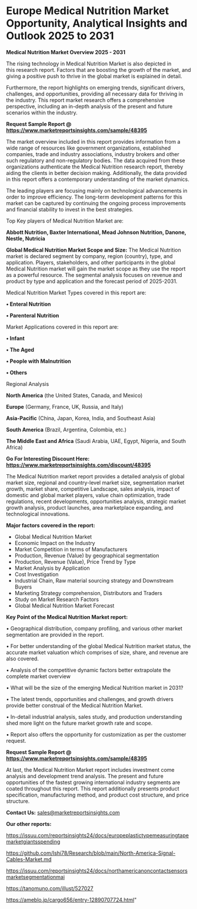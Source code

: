 # Europe Medical Nutrition Market Opportunity, Analytical Insights and Outlook 2025 to 2031

<Strong> Medical Nutrition Market Overview 2025 - 2031</strong>

The rising technology in Medical Nutrition Market is also depicted in this research report. Factors that are boosting the growth of the market, and giving a positive push to thrive in the global market is explained in detail.

Furthermore, the report highlights on emerging trends, significant drivers, challenges, and opportunities, providing all necessary data for thriving in the industry. This report market research offers a comprehensive perspective, including an in-depth analysis of the present and future scenarios within the industry.

<strong>Request Sample Report @ <a href=https://www.marketreportsinsights.com/sample/48395>https://www.marketreportsinsights.com/sample/48395</a></strong>

The market overview included in this report provides information from a wide range of resources like government organizations, established companies, trade and industry associations, industry brokers and other such regulatory and non-regulatory bodies. The data acquired from these organizations authenticate the Medical Nutrition research report, thereby aiding the clients in better decision making. Additionally, the data provided in this report offers a contemporary understanding of the market dynamics.

The leading players are focusing mainly on technological advancements in order to improve efficiency. The long-term development patterns for this market can be captured by continuing the ongoing process improvements and financial stability to invest in the best strategies.

Top Key players of Medical Nutrition Market are:

<strong>Abbott Nutrition, Baxter International, Mead Johnson Nutrition, Danone, Nestle, Nutricia</strong>

<strong><b>Global Medical Nutrition Market Scope and Size:</b></strong>
The Medical Nutrition market is declared segment by company, region (country), type, and application. Players, stakeholders, and other participants in the global Medical Nutrition market will gain the market scope as they use the report as a powerful resource. The segmental analysis focuses on revenue and product by type and application and the forecast period of 2025-2031.

Medical Nutrition Market Types covered in this report are:

<strong>•  Enteral Nutrition

•  Parenteral Nutrition</strong>

Market Applications covered in this report are:

<strong>•  Infant

•  The Aged

•  People with Malnutrition

•  Others</strong> 

Regional Analysis

<strong>North America</strong> (the United States, Canada, and Mexico)

<strong>Europe</strong> (Germany, France, UK, Russia, and Italy)

<strong>Asia-Pacific</strong> (China, Japan, Korea, India, and Southeast Asia)

<strong>South America</strong> (Brazil, Argentina, Colombia, etc.)

<strong>The Middle East and Africa</strong> (Saudi Arabia, UAE, Egypt, Nigeria, and South Africa)

<strong>Go For Interesting Discount Here: <a href=https://www.marketreportsinsights.com/discount/48395>https://www.marketreportsinsights.com/discount/48395</a></strong>

The Medical Nutrition market report provides a detailed analysis of global market size, regional and country-level market size, segmentation market growth, market share, competitive Landscape, sales analysis, impact of domestic and global market players, value chain optimization, trade regulations, recent developments, opportunities analysis, strategic market growth analysis, product launches, area marketplace expanding, and technological innovations.

<strong><b>Major factors covered in the report:</b></strong>
<ul>
  <li>Global Medical Nutrition Market </li>
  <li>Economic Impact on the Industry</li>
  <li>Market Competition in terms of Manufacturers</li>
  <li>Production, Revenue (Value) by geographical segmentation</li>
  <li>Production, Revenue (Value), Price Trend by Type</li>
  <li>Market Analysis by Application</li>
  <li>Cost Investigation</li>
  <li>Industrial Chain, Raw material sourcing strategy and Downstream Buyers</li>
  <li>Marketing Strategy comprehension, Distributors and Traders</li>
  <li>Study on Market Research Factors</li>
  <li>Global Medical Nutrition Market Forecast</li>
</ul>

<strong><b>Key Point of the Medical Nutrition Market report:</b></strong>

• Geographical distribution, company profiling, and various other market segmentation are provided in the report.

• For better understanding of the global Medical Nutrition market status, the accurate market valuation which comprises of size, share, and revenue are also covered.

• Analysis of the competitive dynamic factors better extrapolate the complete market overview

• What will be the size of the emerging Medical Nutrition market in 2031?

• The latest trends, opportunities and challenges, and growth drivers provide better construal of the Medical Nutrition Market.

• In-detail industrial analysis, sales study, and production understanding shed more light on the future market growth rate and scope.

• Report also offers the opportunity for customization as per the customer request.

<strong>Request Sample Report @ <a href=https://www.marketreportsinsights.com/sample/48395>https://www.marketreportsinsights.com/sample/48395</a></strong>

At last, the Medical Nutrition Market report includes investment come analysis and development trend analysis. The present and future opportunities of the fastest growing international industry segments are coated throughout this report. This report additionally presents product specification, manufacturing method, and product cost structure, and price structure.

<strong>Contact Us:</strong>
sales@marketreportsinsights.com

<strong>Our other reports:</strong>

<a href=https://issuu.com/reportsinsights24/docs/europeplastictypemeasuringtapemarketgiantsspending>https://issuu.com/reportsinsights24/docs/europeplastictypemeasuringtapemarketgiantsspending</a>

<a href=https://github.com/Ishi78/Research/blob/main/North-America-Signal-Cables-Market.md>https://github.com/Ishi78/Research/blob/main/North-America-Signal-Cables-Market.md</a>

<a href=https://issuu.com/reportsinsights24/docs/northamericanoncontactsensorsmarketsegmentationmai>https://issuu.com/reportsinsights24/docs/northamericanoncontactsensorsmarketsegmentationmai</a>

<a href=https://tanomuno.com/illust/527027>https://tanomuno.com/illust/527027</a>

<a href=https://ameblo.jp/cargo656/entry-12890707724.html>https://ameblo.jp/cargo656/entry-12890707724.html</a>"
